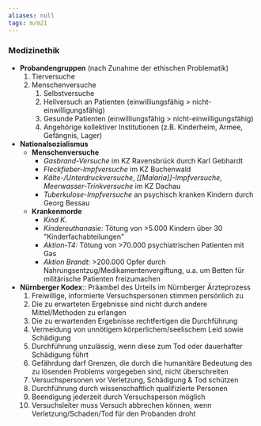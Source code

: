 ```yaml
---
aliases: null
tags: m/m21
---
```

### Medizinethik
- **Probandengruppen** (nach Zunahme der ethischen Problematik)
	1. Tierversuche
	2. Menschenversuche
		1. Selbstversuche
		2. Heilversuch an Patienten (einwilliungsfähig > nicht-einwilligungsfähig)
		3. Gesunde Patienten (einwilliungsfähig > nicht-einwilligungsfähig)
		4. Angehörige kollektiver Institutionen (z.B. Kinderheim, Armee, Gefängnis, Lager)
- **Nationalsozialismus**
	- **Menschenversuche**
		- *Gasbrand-Versuche* im KZ Ravensbrück durch Karl Gebhardt
		- *Fleckfieber-Impfversuche* im KZ Buchenwald
		- *Kälte-/Unterdruckversuche*, *[[Malaria]]-Impfversuche*, *Meerwasser-Trinkversuche* im KZ Dachau
		- *Tuberkulose-Impfversuche* an psychisch kranken Kindern durch Georg Bessau
	- **Krankenmorde**
		- *Kind K.*
		- *Kindereuthanasie:* Tötung von >5.000 Kindern über 30 "Kinderfachabteilungen"
		- *Aktion-T4:* Tötung von >70.000 psychiatrischen Patienten mit Gas
		- *Aktion Brandt:* >200.000 Opfer durch Nahrungsentzug/Medikamentenvergiftung, u.a. um Betten für militärische Patienten freizumachen
- **Nürnberger Kodex**:: Präambel des Urteils im Nürnberger Ärzteprozess
	1. Freiwillige, informierte Versuchspersonen stimmen persönlich zu
	2. Die zu erwarteten Ergebnisse sind nicht durch andere Mittel/Methoden zu erlangen 
	3. Die zu erwartenden Ergebnisse rechtfertigen die Durchführung 
	4. Vermeidung von unnötigem körperlichem/seelischem Leid sowie Schädigung 
	5. Durchführung unzulässig, wenn diese zum Tod oder dauerhafter Schädigung führt 
	6. Gefährdung darf Grenzen, die durch die humanitäre Bedeutung des zu lösenden Problems vorgegeben sind, nicht überschreiten 
	7. Versuchspersonen vor Verletzung, Schädigung & Tod schützen 
	8. Durchführung durch wissenschaftlich qualifizierte Personen 
	9. Beendigung jederzeit durch Versuchsperson möglich 
	10. Versuchsleiter muss Versuch abbrechen können, wenn Verletzung/Schaden/Tod für den Probanden droht